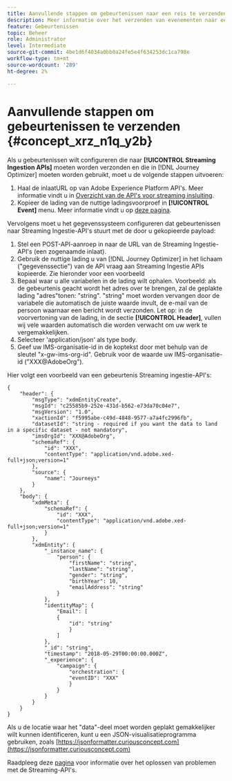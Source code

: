 ```yaml
---
title: Aanvullende stappen om gebeurtenissen naar een reis te verzenden
description: Meer informatie over het verzenden van evenementen naar een reis
feature: Gebeurtenissen
topic: Beheer
role: Administrator
level: Intermediate
source-git-commit: 4be1d6f4034a0bb0a24fe5e4f634253dc1ca798e
workflow-type: tm+mt
source-wordcount: '289'
ht-degree: 2%

---
```


# Aanvullende stappen om gebeurtenissen te verzenden {#concept_xrz_n1q_y2b}

Als u gebeurtenissen wilt configureren die naar **[!UICONTROL Streaming Ingestion APIs]** moeten worden verzonden en die in [!DNL Journey Optimizer] moeten worden gebruikt, moet u de volgende stappen uitvoeren:

1. Haal de inlaatURL op van Adobe Experience Platform API&#39;s. Meer informatie vindt u in [Overzicht van de API&#39;s voor streaming insluiting](https://experienceleague.adobe.com/docs/experience-platform/ingestion/streaming/overview.html).
1. Kopieer de lading van de nuttige ladingsvoorproef in **[!UICONTROL Event]** menu. Meer informatie vindt u op [deze pagina](../event/about-creating.md#define-the-payload-fields).

Vervolgens moet u het gegevenssysteem configureren dat gebeurtenissen naar Streaming Ingestie-API&#39;s stuurt met de door u gekopieerde payload:

1. Stel een POST-API-aanroep in naar de URL van de Streaming Ingestie-API&#39;s (een zogenaamde inlaat).
1. Gebruik de nuttige lading u van [!DNL Journey Optimizer] in het lichaam (&quot;gegevenssectie&quot;) van de API vraag aan Streaming Ingestie APIs kopieerde. Zie hieronder voor een voorbeeld
1. Bepaal waar u alle variabelen in de lading wilt ophalen. Voorbeeld: als de gebeurtenis geacht wordt het adres over te brengen, zal de geplakte lading &quot;adres&quot;tonen: &quot;string&quot;. &quot;string&quot; moet worden vervangen door de variabele die automatisch de juiste waarde invult, de e-mail van de persoon waarnaar een bericht wordt verzonden. Let op: in de voorvertoning van de lading, in de sectie **[!UICONTROL Header]**, vullen wij vele waarden automatisch die worden verwacht om uw werk te vergemakkelijken.
1. Selecteer &#39;application/json&#39; als type body.
1. Geef uw IMS-organisatie-id in de koptekst door met behulp van de sleutel &quot;x-gw-ims-org-id&quot;. Gebruik voor de waarde uw IMS-organisatie-id (&quot;XXX@AdobeOrg&quot;).

Hier volgt een voorbeeld van een gebeurtenis Streaming ingestie-API&#39;s:

```
{
    "header": {
        "msgType": "xdmEntityCreate",
        "msgId": "c25585b9-252e-431d-b562-e73da70c04e7",
        "msgVersion": "1.0",
        "xactionId": "f5995abe-c49d-4848-9577-a7a4fc2996fb",
        "datasetId": "string - required if you want the data to land in a specific dataset - not mandatory",
        "imsOrgId": "XXX@AdobeOrg",
        "schemaRef": {
            "id": "XXX",
            "contentType": "application/vnd.adobe.xed-full+json;version=1"
        },
        "source": {
            "name": "Journeys"
        }
    },
    "body": {
        "xdmMeta": {
            "schemaRef": {
                "id": "XXX",
                "contentType": "application/vnd.adobe.xed-full+json;version=1"
            }
        },
        "xdmEntity": {
            "_instance_name": {
                "person": {
                    "firstName": "string",
                    "lastName": "string",
                    "gender": "string",
                    "birthYear": 10,
                    "emailAddress": "string"
                }
            },
            "identityMap": {
                "Email": [
                {
                    "id": "string"
                    }
                ]
            },
            "_id": "string",
            "timestamp": "2018-05-29T00:00:00.000Z",
            "_experience": {
                "campaign": {
                    "orchestration": {
                    "eventID": "XXX"
                    }
                }
            }
        }
    }
}
```

Als u de locatie waar het &quot;data&quot;-deel moet worden geplakt gemakkelijker wilt kunnen identificeren, kunt u een JSON-visualisatieprogramma gebruiken, zoals [https://jsonformatter.curiousconcept.com](https://jsonformatter.curiousconcept.com)

Raadpleeg deze [pagina](https://experienceleague.adobe.com/docs/experience-platform/ingestion/streaming/troubleshooting.html) voor informatie over het oplossen van problemen met de Streaming-API&#39;s.

